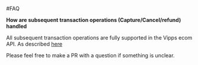 #FAQ

**How are subsequent transaction operations (Capture/Cancel/refund) handled**

All subsequent transaction operations are fully supported in the Vipps ecom API. As described [here](https://github.com/vippsas/vipps-ecom-api/blob/master/vipps-ecom-api.md#api-endpoints)

Please feel free to make a PR with a question if something is unclear.
